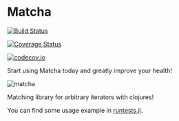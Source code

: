 # Matcha

[![Build Status](https://travis-ci.org/SimonDanisch/Matcha.jl.svg?branch=master)](https://travis-ci.org/SimonDanisch/Matcha.jl)

[![Coverage Status](https://coveralls.io/repos/SimonDanisch/Matcha.jl/badge.svg?branch=master&service=github)](https://coveralls.io/github/SimonDanisch/Matcha.jl?branch=master)

[![codecov.io](http://codecov.io/github/SimonDanisch/Matcha.jl/coverage.svg?branch=master)](http://codecov.io/github/SimonDanisch/Matcha.jl?branch=master)


Start using Matcha today and greatly improve your health!

![matcha](https://cloud.githubusercontent.com/assets/1010467/20846530/5b841450-b8ca-11e6-92ad-4b5d1a4eaf2a.png)


Matching library for arbitrary iterators with clojures!

You can find some usage example in [runtests.jl](https://github.com/SimonDanisch/Matcha.jl/blob/master/test/runtests.jl).
